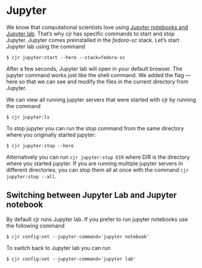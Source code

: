 Jupyter
==========================

We know that computational scientists love using [Jupyter notebooks and Jupyter lab](https://jupyter.org/). That’s why cjr has specific commands to start and stop Jupyter. Jupyter comes preinstalled in the *fedora-sc* stack. Let’s start Jupyter lab using the command

```console
$ cjr jupyter:start --here --stack=fedora-sc
```

After a few seconds, Jupyter lab will open in your default browser. The jupyter command works just like the shell command. We added the flag —here so that we can see and modify the files in the current directory from Jupyter.

We can view all running jupyter servers that were started with cjr by running the command

```console
$ cjr jupyter:ls
```

To stop jupyter you can run the stop command from the same directory where you originally started jupyter:

```console
$ cjr jupyter:stop --here 
```

Alternatively you can run `cjr jupyter:stop DIR` where DIR is the directory where you started jupyter. If you are running multiple jupyter servers in different directories, you can stop them all at once with the command `cjr jupyter:stop --all`.


## Switching between Jupyter Lab and Jupyter notebook 

By default cjr runs Jupyter lab. If you prefer to run jupyter notebooks use the following command

```console
$ cjr config:set --jupyter-command='jupyter notebook'
```

To switch back to Jupyter lab you can run

```console
$ cjr config:set --jupyter-command='jupyter lab'
```